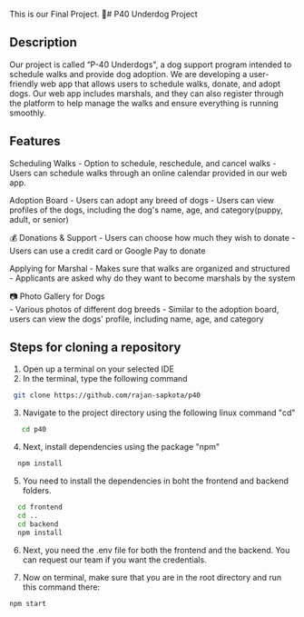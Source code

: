 This is our Final Project.
🐾# P40 Underdog Project 

## Description
Our project is called “P-40 Underdogs", a dog support program intended to schedule walks and provide dog adoption. 
We are developing a user-friendly web app that allows users to schedule walks, donate, and adopt dogs. 
Our web app includes marshals, and they can also register through the platform to help manage the walks and ensure everything is running smoothly.

## Features
Scheduling Walks 
	- Option to schedule, reschedule, and cancel walks
	- Users can schedule walks through an online calendar provided in our web app.
	 
Adoption Board
	- Users can adopt any breed of dogs
	- Users can view profiles of the dogs, including the dog's name, age, and category(puppy, adult, or senior)
	
💰 Donations & Support
	- Users can choose how much they wish to donate 
	- Users can use a credit card or Google Pay to donate 
	
Applying for Marshal
	- Makes sure that walks are organized and structured 
	- Applicants are asked why do they want to become marshals by the system
	
📷 Photo Gallery for Dogs  
	- Various photos of different dog breeds 
	- Similar to the adoption board, users can view the dogs' profile, including name, age, and category
 

## Steps for cloning a repository 
1. Open up a terminal on your selected IDE
2. In the terminal, type the following command

 ```bash
  git clone https://github.com/rajan-sapkota/p40
```
3. Navigate to the project directory using the following linux command "cd"
```bash
   cd p40
```
4. Next, install dependencies using the package "npm"
 ```bash
   npm install
```
5. You need to install the dependencies in boht the frontend and backend folders. 
 ```bash
   cd frontend
   cd ..
   cd backend
   npm install
```
6. Next, you need the .env file for both the frontend and the backend. You can request our team if you want the credentials.

7. Now on terminal, make sure that you are in the root directory and run this command there:

```bash
npm start
```


